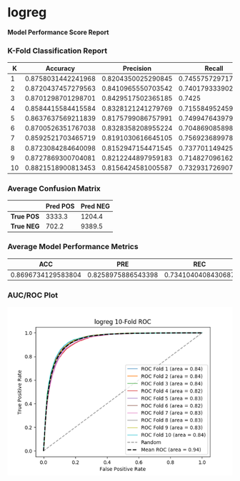 # logreg
**Model Performance Score Report**

### K-Fold Classification Report
| K | Accuracy | Precision | Recall | F-Measure | AUC | Kappa |
| --- | --- | --- | --- | --- | --- | --- |
| 1 | 0.8758031442241968 | 0.8204350025290845 | 0.7455757297173063 | 0.7812161348585189 | 0.8382514313534484 | 0.6947829345987429 |
| 2 | 0.8720437457279563 | 0.8410965550703542 | 0.7401793339026473 | 0.7874176697706109 | 0.8371618567763789 | 0.6964275556225152 |
| 3 | 0.8701298701298701 | 0.8429517502365185 | 0.7425 | 0.7895436420026584 | 0.8374758392675485 | 0.6961772347920294 |
| 4 | 0.8584415584415584 | 0.8328121241279769 | 0.7155849524596941 | 0.7697609783212896 | 0.8223043226350758 | 0.6684086993154859 |
| 5 | 0.8637637569211839 | 0.8175799086757991 | 0.7499476439790576 | 0.7823047515019116 | 0.8344319100755853 | 0.6834336930946255 |
| 6 | 0.8700526351767038 | 0.8328358208955224 | 0.7048690858980248 | 0.7635278019654187 | 0.8224588738492556 | 0.6747915543818312 |
| 7 | 0.8592521703465719 | 0.8191030616645105 | 0.7569236899780832 | 0.7867867867867868 | 0.8348093996196347 | 0.6819850063572674 |
| 8 | 0.8723084284640098 | 0.8152947154471545 | 0.7377011494252873 | 0.7745594979483467 | 0.8334872125178775 | 0.6857982575542618 |
| 9 | 0.8727869300704081 | 0.8212244897959183 | 0.7148270961629559 | 0.7643408889451689 | 0.825848255489953 | 0.6777910157434217 |
| 10 | 0.8821518900813453 | 0.8156424581005587 | 0.7329317269076305 | 0.7720782654680064 | 0.8354653937497288 | 0.6929147311385272 |

### Average Confusion Matrix
| | Pred POS | Pred NEG |
| --- | --- | --- |
| **True POS** | 3333.3 | 1204.4 |
| **True NEG** | 702.2 | 9389.5 |

### Average Model Performance Metrics
| ACC | PRE | REC | F1 | AUC | KAPP |
| --- | --- | --- | --- | --- | --- |
| 0.8696734129583804 | 0.8258975886543398 | 0.7341040408430687 | 0.7771536417568716 | 0.8321694495334487 | 0.6852510682598709 |

### AUC/ROC Plot
![ROC Plot](logreg_auc-plot.png)
